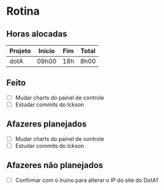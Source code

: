 # Rotina

## Horas alocadas

Projeto | Inicio | Fim | Total
--------|-------|-------|------
dotA    | 09h00 | 18h | 8h00

## Feito

- [ ] Mudar charts do painel de controle
- [ ] Estudar commits do Ickson

## Afazeres planejados

- [ ] Mudar charts do painel de controle
- [ ] Estudar commits do Ickson

## Afazeres não planejados

- [ ] Confirmar com o Iruino para alterar o IP do site do DotA1


<!--stackedit_data:
eyJoaXN0b3J5IjpbNjI2MjQyMjQ1LDE4ODIwMjgxNTMsLTExMD
g2MDYwMzUsNzUwNjE2NTUzLC0zNTU1MjkzMDMsNTkxMDA1ODY0
LDMxOTgxOTgzNywtMTQ2MjQ0NzU0NiwxNjM4NDgyOTYyLC0xMj
A3MjE0NDQwLDIwNjE1NzU3NjUsMjExMzQ4OTk2OSwxMDY4Nzky
NywtNjg4NDU5Njg4LC0yNTAyMzc2NjAsNDg0MjE0NDcsNDc4Nj
E1MzAzLDE3MzYxOTA1MDgsLTExNzk3ODM2OTksMjA2MTgxMjAz
N119
-->